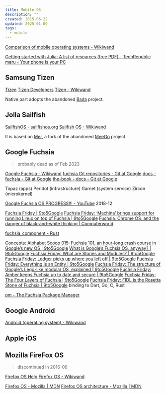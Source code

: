 ```yaml
---
title: Mobile OS
description: ""
created: 2015-06-22
updated: 2025-01-09
tags:
  - mobile
---
```


[Comparison of mobile operating systems - Wikiwand](http://www.wikiwand.com/en/Comparison_of_mobile_operating_systems)

[Getting started with Julia: A list of resources (free PDF) - TechRepublic](https://www.techrepublic.com/resource-library/whitepapers/getting-started-with-julia-a-list-of-resources-free-pdf/#ftag=CAD-00-10aag7f)
[maru - Your phone is your PC](https://maruos.com/)

## Samsung Tizen

[Tizen](https://www.tizen.org/)
[Tizen Developers](https://developer.tizen.org/)
[Tizen - Wikiwand](http://www.wikiwand.com/en/Tizen)

Native part adopts the abandoned [Bada](http://www.wikiwand.com/en/Bada) project.

## Jolla Sailfish

[SailfishOS - sailfishos.org](https://sailfishos.org/)
[Sailfish OS - Wikiwand](https://www.wikiwand.com/en/Sailfish_OS)

It is based on [Mer](http://merproject.org/), a fork of the abandoned [MeeGo](http://www.wikiwand.com/en/MeeGo) project.

## Google Fuchsia

> probably dead as of Feb 2023

[Google Fuchsia - Wikiwand](https://www.wikiwand.com/en/Google_Fuchsia)
[fuchsia Git repositories - Git at Google](https://fuchsia.googlesource.com/?format=HTML)
[docs - fuchsia - Git at Google](https://fuchsia.googlesource.com/fuchsia/+/master/docs)
[the-book - docs - Git at Google](https://fuchsia.googlesource.com/docs/+/26d5429c0d0b3f6b642911cc61b524adfcb82a39/the-book/)

Topaz (apps)
Peridot (infrastructure)
Garnet (system service)
Zircon (microkernel)

[Google Fuchsia OS PROGRESS!!! - YouTube](https://www.youtube.com/watch?v=83SDXL65W9k) 2018-12

[Fuchsia Friday | 9to5Google](https://9to5google.com/guides/fuchsia-friday/)
[Fuchsia Friday: ‘Machina’ brings support for running Linux on top of Fuchsia | 9to5Google](https://9to5google.com/2018/06/15/fuchsia-friday-machina-brings-support-for-running-linux-on-top-of-fuchsia/)
[Fuchsia, Chrome OS, and the danger of black-and-white thinking | Computerworld](https://www.computerworld.com/article/3292081/operating-systems/fuchsia-chrome-os.html)

[fuchsia_component - Rust](https://fuchsia-docs.firebaseapp.com/rust/fuchsia_component/index.html)

Concepts:
[Alphabet Scoop 015: Fuchsia 101, an hour-long crash course in Google’s new OS | 9to5Google](https://9to5google.com/2018/06/22/alphabet-scoop-015/)
[What is Google’s Fuchsia OS, anyway? | 9to5Google](https://9to5google.com/2018/01/23/what-is-google-fuchsia-os/)
[Fuchsia Friday: What are Stories and Modules? | 9to5Google](https://9to5google.com/2018/01/26/google-fuchsia-os-stories-and-modules/)
[Fuchsia Friday: Ledger picks up where you left off | 9to5Google](https://9to5google.com/2018/02/02/fuchsia-friday-the-ledger/)
[Fuchsia Friday: Everything is an Entity | 9to5Google](https://9to5google.com/2018/02/09/fuchsia-friday-entities/)
[Fuchsia Friday: The structure of Google’s Lego-like modular OS, explained | 9to5Google](https://9to5google.com/2018/02/23/fuchsia-friday-modular-lego-explained/)
[Fuchsia Friday: Amber keeps Fuchsia up to date and secure | 9to5Google](https://9to5google.com/2018/03/09/fuchsia-friday-amber-keeps-fuchsia-up-to-date-and-secure/)
[Fuchsia Friday: The Four Layers of Fuchsia | 9to5Google](https://9to5google.com/2018/03/16/fuchsia-friday-the-four-layers-of-fuchsia/)
[Fuchsia Friday: FIDL is the Rosetta Stone of Fuchsia | 9to5Google](https://9to5google.com/2018/05/11/fuchsia-friday-fidl-is-the-rosetta-stone-of-fuchsia/) binding to Dart, Go, C, Rust

[pm - The Fuchsia Package Manager](https://fuchsia.googlesource.com/garnet/+/master/go/src/pm/README.md#structure-of-a-fuchsia-package)

## Google Android

[Android (operating system) - Wikiwand](<http://www.wikiwand.com/en/Android_(operating_system)>)

## Apple iOS

## Mozilla FireFox OS

> discontinued in 2016-09

[Firefox OS Help](https://support.mozilla.org/en-US/products/firefox-os)
[Firefox OS - Wikiwand](http://www.wikiwand.com/en/Firefox_OS)

[Firefox OS - Mozilla | MDN](https://developer.mozilla.org/en-US/Firefox_OS)
[Firefox OS architecture - Mozilla | MDN](https://developer.mozilla.org/en-US/Firefox_OS/Platform/Architecture)
